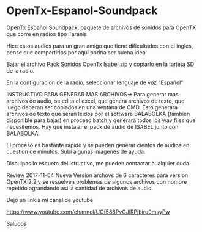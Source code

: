 # OpenTx-Espanol-Soundpack
OpenTx Español Soundpack, paquete de archivos de sonidos para OpenTX que corre en radios tipo Taranis

Hice estos audios para un gran amigo que tiene dificultades con el ingles, pense que compartirlos por aqui podría ser buena idea.

Bajar el archivo Pack Sonidos OpenTx Isabel.zip y copiarlo en la tarjeta SD de la radio.

En la configuracion de la radio, seleccionar lenguaje de voz "Español"

INSTRUCTIVO PARA GENERAR MAS ARCHIVOS->
Para generar mas archivos de audio, se edita el excel, que genera archivos de texto, que luego deberan ser copiados en una ventana de CMD. Esto generara archivos de texto que serán leidos por el software BALABOLKA (tambien disponible para bajar) en proceso batch y generará todos los wav files que necesitemos. Hay que instalar el pack de audio de ISABEL junto con BALABOLKA.

El proceso es bastante rapido y se pueden generar cientos de audios en cuestion de minutos. Subí algunas imagenes de ayuda.

Disculpas lo escueto del istructivo, me pueden contactar cualquier duda.

Review
2017-11-04
Nueva Version archovs de 6 caracteres para version OpenTX 2.2 y se resuelven problemas de algunos archivos con nombre repetido agrandando asi la cantidad de archivos de audio.

Dejo un link a mi canal de youtube

https://www.youtube.com/channel/UCf588PvGJlRPjbiru0msyPw

Saludos
